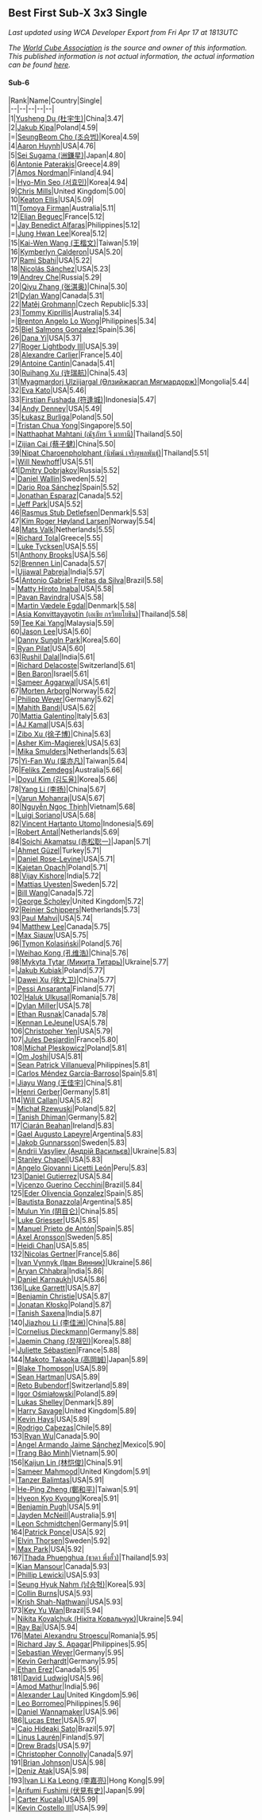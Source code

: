 ## Best First Sub-X 3x3 Single

*Last updated using WCA Developer Export from Fri Apr 17 at 1813UTC*

*The [World Cube Association](https://www.worldcubeassociation.org) is the source and owner of this information. This published information is not actual information, the actual information can be found [here](https://www.worldcubeassociation.org/results).*

#### Sub-6


|Rank|Name|Country|Single|  
|--|--|--|--|--|  
|1|[Yusheng Du (杜宇生)](https://www.worldcubeassociation.org/persons/2015DUYU01)|China|3.47|  
|2|[Jakub Kipa](https://www.worldcubeassociation.org/persons/2010KIPA01)|Poland|4.59|  
|=|[SeungBeom Cho (조승범)](https://www.worldcubeassociation.org/persons/2012CHOS01)|Korea|4.59|  
|4|[Aaron Huynh](https://www.worldcubeassociation.org/persons/2017HUYN05)|USA|4.76|  
|5|[Sei Sugama (洲鎌星)](https://www.worldcubeassociation.org/persons/2010SUGA01)|Japan|4.80|  
|6|[Antonie Paterakis](https://www.worldcubeassociation.org/persons/2012PATE01)|Greece|4.89|  
|7|[Amos Nordman](https://www.worldcubeassociation.org/persons/2014NORD02)|Finland|4.94|  
|=|[Hyo-Min Seo (서효민)](https://www.worldcubeassociation.org/persons/2013SEOH01)|Korea|4.94|  
|9|[Chris Mills](https://www.worldcubeassociation.org/persons/2014MILL04)|United Kingdom|5.00|  
|10|[Keaton Ellis](https://www.worldcubeassociation.org/persons/2012ELLI01)|USA|5.09|  
|11|[Tomoya Firman](https://www.worldcubeassociation.org/persons/2015FIRM01)|Australia|5.11|  
|12|[Elian Beguec](https://www.worldcubeassociation.org/persons/2014BEGU01)|France|5.12|  
|=|[Jay Benedict Alfaras](https://www.worldcubeassociation.org/persons/2009ALFA01)|Philippines|5.12|  
|=|[Jung Hwan Lee](https://www.worldcubeassociation.org/persons/2015LEEJ05)|Korea|5.12|  
|15|[Kai-Wen Wang (王楷文)](https://www.worldcubeassociation.org/persons/2015WANG09)|Taiwan|5.19|  
|16|[Kymberlyn Calderon](https://www.worldcubeassociation.org/persons/2015CALD02)|USA|5.20|  
|17|[Rami Sbahi](https://www.worldcubeassociation.org/persons/2011SBAH01)|USA|5.22|  
|18|[Nicolás Sánchez](https://www.worldcubeassociation.org/persons/2015SANC11)|USA|5.23|  
|19|[Andrey Che](https://www.worldcubeassociation.org/persons/2015CHEA01)|Russia|5.29|  
|20|[Qiyu Zhang (张淇奥)](https://www.worldcubeassociation.org/persons/2017ZHAQ04)|China|5.30|  
|21|[Dylan Wang](https://www.worldcubeassociation.org/persons/2014WANG48)|Canada|5.31|  
|22|[Matěj Grohmann](https://www.worldcubeassociation.org/persons/2015GROH02)|Czech Republic|5.33|  
|23|[Tommy Kiprillis](https://www.worldcubeassociation.org/persons/2014KIPR01)|Australia|5.34|  
|=|[Brenton Angelo Lo Wong](https://www.worldcubeassociation.org/persons/2017WONG01)|Philippines|5.34|  
|25|[Biel Salmons Gonzalez](https://www.worldcubeassociation.org/persons/2015GONZ08)|Spain|5.36|  
|26|[Dana Yi](https://www.worldcubeassociation.org/persons/2010YIDA01)|USA|5.37|  
|27|[Roger Lightbody III](https://www.worldcubeassociation.org/persons/2016LIGH01)|USA|5.39|  
|28|[Alexandre Carlier](https://www.worldcubeassociation.org/persons/2012CARL03)|France|5.40|  
|29|[Antoine Cantin](https://www.worldcubeassociation.org/persons/2010CANT02)|Canada|5.41|  
|30|[Ruihang Xu (许瑞航)](https://www.worldcubeassociation.org/persons/2017XURU04)|China|5.43|  
|31|[Myagmardorj Ulziijargal (Өлзийжаргал Мягмардорж)](https://www.worldcubeassociation.org/persons/2016OLZI01)|Mongolia|5.44|  
|32|[Eva Kato](https://www.worldcubeassociation.org/persons/2013KATO01)|USA|5.46|  
|33|[Firstian Fushada (符逢城)](https://www.worldcubeassociation.org/persons/2015FUSH01)|Indonesia|5.47|  
|34|[Andy Denney](https://www.worldcubeassociation.org/persons/2013DENN01)|USA|5.49|  
|35|[Łukasz Burliga](https://www.worldcubeassociation.org/persons/2013BURL01)|Poland|5.50|  
|=|[Tristan Chua Yong](https://www.worldcubeassociation.org/persons/2016YONG02)|Singapore|5.50|  
|=|[Natthaphat Mahtani (ณัฐภัทร จี มาทานี)](https://www.worldcubeassociation.org/persons/2011MAHT02)|Thailand|5.50|  
|=|[Zijian Cai (蔡子健)](https://www.worldcubeassociation.org/persons/2017CAIZ03)|China|5.50|  
|39|[Nipat Charoenpholphant (นิพัฒน์ เจริญพลพันธุ์)](https://www.worldcubeassociation.org/persons/2009CHAR03)|Thailand|5.51|  
|=|[Will Newhoff](https://www.worldcubeassociation.org/persons/2015NEWH01)|USA|5.51|  
|41|[Dmitry Dobrjakov](https://www.worldcubeassociation.org/persons/2011DOBR01)|Russia|5.52|  
|=|[Daniel Wallin](https://www.worldcubeassociation.org/persons/2013WALL03)|Sweden|5.52|  
|=|[Dario Roa Sánchez](https://www.worldcubeassociation.org/persons/2011SANC02)|Spain|5.52|  
|=|[Jonathan Esparaz](https://www.worldcubeassociation.org/persons/2013ESPA01)|Canada|5.52|  
|=|[Jeff Park](https://www.worldcubeassociation.org/persons/2015PARK08)|USA|5.52|  
|46|[Rasmus Stub Detlefsen](https://www.worldcubeassociation.org/persons/2014DETL01)|Denmark|5.53|  
|47|[Kim Roger Høyland Larsen](https://www.worldcubeassociation.org/persons/2015LARS04)|Norway|5.54|  
|48|[Mats Valk](https://www.worldcubeassociation.org/persons/2007VALK01)|Netherlands|5.55|  
|=|[Richard Tola](https://www.worldcubeassociation.org/persons/2013TOLA01)|Greece|5.55|  
|=|[Luke Tycksen](https://www.worldcubeassociation.org/persons/2012TYCK01)|USA|5.55|  
|51|[Anthony Brooks](https://www.worldcubeassociation.org/persons/2008SEAR01)|USA|5.56|  
|52|[Brennen Lin](https://www.worldcubeassociation.org/persons/2016LINB01)|Canada|5.57|  
|=|[Ujjawal Pabreja](https://www.worldcubeassociation.org/persons/2015PABR01)|India|5.57|  
|54|[Antonio Gabriel Freitas da Silva](https://www.worldcubeassociation.org/persons/2015SILV55)|Brazil|5.58|  
|=|[Matty Hiroto Inaba](https://www.worldcubeassociation.org/persons/2016INAB01)|USA|5.58|  
|=|[Pavan Ravindra](https://www.worldcubeassociation.org/persons/2013RAVI06)|USA|5.58|  
|=|[Martin Vædele Egdal](https://www.worldcubeassociation.org/persons/2013EGDA02)|Denmark|5.58|  
|=|[Asia Konvittayayotin (เอเชีย กรวิทยโยธิน)](https://www.worldcubeassociation.org/persons/2009KONV01)|Thailand|5.58|  
|59|[Tee Kai Yang](https://www.worldcubeassociation.org/persons/2017YANG59)|Malaysia|5.59|  
|60|[Jason Lee](https://www.worldcubeassociation.org/persons/2015LEEJ12)|USA|5.60|  
|=|[Danny SungIn Park](https://www.worldcubeassociation.org/persons/2015PARK13)|Korea|5.60|  
|=|[Ryan Pilat](https://www.worldcubeassociation.org/persons/2016PILA03)|USA|5.60|  
|63|[Rushil Dalal](https://www.worldcubeassociation.org/persons/2014DALA03)|India|5.61|  
|=|[Richard Delacoste](https://www.worldcubeassociation.org/persons/2015DELA05)|Switzerland|5.61|  
|=|[Ben Baron](https://www.worldcubeassociation.org/persons/2016BARO04)|Israel|5.61|  
|=|[Sameer Aggarwal](https://www.worldcubeassociation.org/persons/2017AGGA01)|USA|5.61|  
|67|[Morten Arborg](https://www.worldcubeassociation.org/persons/2010ARBO01)|Norway|5.62|  
|=|[Philipp Weyer](https://www.worldcubeassociation.org/persons/2010WEYE01)|Germany|5.62|  
|=|[Mahith Bandi](https://www.worldcubeassociation.org/persons/2014BAND04)|USA|5.62|  
|70|[Mattia Galentino](https://www.worldcubeassociation.org/persons/2017GALE01)|Italy|5.63|  
|=|[AJ Kamal](https://www.worldcubeassociation.org/persons/2016KAMA04)|USA|5.63|  
|=|[Zibo Xu (徐子博)](https://www.worldcubeassociation.org/persons/2014XUZI01)|China|5.63|  
|=|[Asher Kim-Magierek](https://www.worldcubeassociation.org/persons/2017KIMM01)|USA|5.63|  
|=|[Mika Smulders](https://www.worldcubeassociation.org/persons/2016SMUL01)|Netherlands|5.63|  
|75|[Yi-Fan Wu (吳亦凡)](https://www.worldcubeassociation.org/persons/2010WUIF01)|Taiwan|5.64|  
|76|[Feliks Zemdegs](https://www.worldcubeassociation.org/persons/2009ZEMD01)|Australia|5.66|  
|=|[Doyul Kim (김도율)](https://www.worldcubeassociation.org/persons/2014KIMD06)|Korea|5.66|  
|78|[Yang Li (李扬)](https://www.worldcubeassociation.org/persons/2012LIYA01)|China|5.67|  
|=|[Varun Mohanraj](https://www.worldcubeassociation.org/persons/2015MOHA10)|USA|5.67|  
|80|[Nguyễn Ngọc Thịnh](https://www.worldcubeassociation.org/persons/2010NGUY33)|Vietnam|5.68|  
|=|[Luigi Soriano](https://www.worldcubeassociation.org/persons/2016SORI04)|USA|5.68|  
|82|[Vincent Hartanto Utomo](https://www.worldcubeassociation.org/persons/2010UTOM01)|Indonesia|5.69|  
|=|[Robert Antal](https://www.worldcubeassociation.org/persons/2014ANTA01)|Netherlands|5.69|  
|84|[Soichi Akamatsu (赤松聡一)](https://www.worldcubeassociation.org/persons/2012AKAM01)|Japan|5.71|  
|=|[Ahmet Güzel](https://www.worldcubeassociation.org/persons/2013GZEL01)|Turkey|5.71|  
|=|[Daniel Rose-Levine](https://www.worldcubeassociation.org/persons/2015ROSE01)|USA|5.71|  
|=|[Kajetan Opach](https://www.worldcubeassociation.org/persons/2018OPAC01)|Poland|5.71|  
|88|[Vijay Kishore](https://www.worldcubeassociation.org/persons/2012KISH03)|India|5.72|  
|=|[Mattias Uvesten](https://www.worldcubeassociation.org/persons/2013UVES01)|Sweden|5.72|  
|=|[Bill Wang](https://www.worldcubeassociation.org/persons/2010WANG68)|Canada|5.72|  
|=|[George Scholey](https://www.worldcubeassociation.org/persons/2015SCHO05)|United Kingdom|5.72|  
|92|[Reinier Schippers](https://www.worldcubeassociation.org/persons/2010SCHI01)|Netherlands|5.73|  
|93|[Paul Mahvi](https://www.worldcubeassociation.org/persons/2012MAHV01)|USA|5.74|  
|94|[Matthew Lee](https://www.worldcubeassociation.org/persons/2017LEEM03)|Canada|5.75|  
|=|[Max Siauw](https://www.worldcubeassociation.org/persons/2017SIAU02)|USA|5.75|  
|96|[Tymon Kolasiński](https://www.worldcubeassociation.org/persons/2016KOLA02)|Poland|5.76|  
|=|[Weihao Kong (孔维浩)](https://www.worldcubeassociation.org/persons/2017KONG05)|China|5.76|  
|98|[Mykyta Tytar (Микита Титарь)](https://www.worldcubeassociation.org/persons/2014TYTA02)|Ukraine|5.77|  
|=|[Jakub Kubiak](https://www.worldcubeassociation.org/persons/2014KUBI02)|Poland|5.77|  
|=|[Dawei Xu (徐大卫)](https://www.worldcubeassociation.org/persons/2014XUDA01)|China|5.77|  
|=|[Pessi Ansaranta](https://www.worldcubeassociation.org/persons/2016ANSA02)|Finland|5.77|  
|102|[Haluk Ulkusal](https://www.worldcubeassociation.org/persons/2016ULKU01)|Romania|5.78|  
|=|[Dylan Miller](https://www.worldcubeassociation.org/persons/2015MILL01)|USA|5.78|  
|=|[Ethan Rusnak](https://www.worldcubeassociation.org/persons/2015RUSN01)|Canada|5.78|  
|=|[Kennan LeJeune](https://www.worldcubeassociation.org/persons/2013LEJE03)|USA|5.78|  
|106|[Christopher Yen](https://www.worldcubeassociation.org/persons/2016YENC01)|USA|5.79|  
|107|[Jules Desjardin](https://www.worldcubeassociation.org/persons/2010DESJ01)|France|5.80|  
|108|[Michał Pleskowicz](https://www.worldcubeassociation.org/persons/2009PLES01)|Poland|5.81|  
|=|[Om Joshi](https://www.worldcubeassociation.org/persons/2018JOSH01)|USA|5.81|  
|=|[Sean Patrick Villanueva](https://www.worldcubeassociation.org/persons/2017VILL41)|Philippines|5.81|  
|=|[Carlos Méndez García-Barroso](https://www.worldcubeassociation.org/persons/2010GARC02)|Spain|5.81|  
|=|[Jiayu Wang (王佳宇)](https://www.worldcubeassociation.org/persons/2010WANG53)|China|5.81|  
|=|[Henri Gerber](https://www.worldcubeassociation.org/persons/2014GERB01)|Germany|5.81|  
|114|[Will Callan](https://www.worldcubeassociation.org/persons/2012CALL01)|USA|5.82|  
|=|[Michał Rzewuski](https://www.worldcubeassociation.org/persons/2014RZEW01)|Poland|5.82|  
|=|[Tanish Dhiman](https://www.worldcubeassociation.org/persons/2016DHIM01)|Germany|5.82|  
|117|[Ciarán Beahan](https://www.worldcubeassociation.org/persons/2012BEAH01)|Ireland|5.83|  
|=|[Gael Augusto Lapeyre](https://www.worldcubeassociation.org/persons/2018LAPE01)|Argentina|5.83|  
|=|[Jakob Gunnarsson](https://www.worldcubeassociation.org/persons/2015GUNN01)|Sweden|5.83|  
|=|[Andrii Vasyliev (Андрій Васильєв)](https://www.worldcubeassociation.org/persons/2018VASY01)|Ukraine|5.83|  
|=|[Stanley Chapel](https://www.worldcubeassociation.org/persons/2016CHAP04)|USA|5.83|  
|=|[Angelo Giovanni Licetti León](https://www.worldcubeassociation.org/persons/2013LEON05)|Peru|5.83|  
|123|[Daniel Gutierrez](https://www.worldcubeassociation.org/persons/2016GUTI23)|USA|5.84|  
|=|[Vicenzo Guerino Cecchini](https://www.worldcubeassociation.org/persons/2015CECC01)|Brazil|5.84|  
|125|[Eder Olivencia Gonzalez](https://www.worldcubeassociation.org/persons/2012GONZ10)|Spain|5.85|  
|=|[Bautista Bonazzola](https://www.worldcubeassociation.org/persons/2014BONA02)|Argentina|5.85|  
|=|[Mulun Yin (阴目仑)](https://www.worldcubeassociation.org/persons/2009YINM01)|China|5.85|  
|=|[Luke Griesser](https://www.worldcubeassociation.org/persons/2015GRIE02)|USA|5.85|  
|=|[Manuel Prieto de Antón](https://www.worldcubeassociation.org/persons/2015ANTO04)|Spain|5.85|  
|=|[Axel Aronsson](https://www.worldcubeassociation.org/persons/2015ARON01)|Sweden|5.85|  
|=|[Heidi Chan](https://www.worldcubeassociation.org/persons/2018CHAN50)|USA|5.85|  
|132|[Nicolas Gertner](https://www.worldcubeassociation.org/persons/2013GERT01)|France|5.86|  
|=|[Ivan Vynnyk (Іван Винник)](https://www.worldcubeassociation.org/persons/2010VYNN01)|Ukraine|5.86|  
|=|[Aryan Chhabra](https://www.worldcubeassociation.org/persons/2015CHHA03)|India|5.86|  
|=|[Daniel Karnaukh](https://www.worldcubeassociation.org/persons/2014KARN02)|USA|5.86|  
|136|[Luke Garrett](https://www.worldcubeassociation.org/persons/2017GARR05)|USA|5.87|  
|=|[Benjamin Christie](https://www.worldcubeassociation.org/persons/2014CHRI04)|USA|5.87|  
|=|[Jonatan Kłosko](https://www.worldcubeassociation.org/persons/2013KOSK01)|Poland|5.87|  
|=|[Tanish Saxena](https://www.worldcubeassociation.org/persons/2015SAXE01)|India|5.87|  
|140|[Jiazhou Li (李佳洲)](https://www.worldcubeassociation.org/persons/2016LIJI05)|China|5.88|  
|=|[Cornelius Dieckmann](https://www.worldcubeassociation.org/persons/2009DIEC01)|Germany|5.88|  
|=|[Jaemin Chang (장재민)](https://www.worldcubeassociation.org/persons/2016CHAN09)|Korea|5.88|  
|=|[Juliette Sébastien](https://www.worldcubeassociation.org/persons/2014SEBA01)|France|5.88|  
|144|[Makoto Takaoka (高岡誠)](https://www.worldcubeassociation.org/persons/2013TAKA02)|Japan|5.89|  
|=|[Blake Thompson](https://www.worldcubeassociation.org/persons/2010THOM03)|USA|5.89|  
|=|[Sean Hartman](https://www.worldcubeassociation.org/persons/2016HART02)|USA|5.89|  
|=|[Reto Bubendorf](https://www.worldcubeassociation.org/persons/2012BUBE01)|Switzerland|5.89|  
|=|[Igor Ośmiałowski](https://www.worldcubeassociation.org/persons/2014OMIA01)|Poland|5.89|  
|=|[Lukas Shelley](https://www.worldcubeassociation.org/persons/2016SHEL03)|Denmark|5.89|  
|=|[Harry Savage](https://www.worldcubeassociation.org/persons/2013SAVA01)|United Kingdom|5.89|  
|=|[Kevin Hays](https://www.worldcubeassociation.org/persons/2009HAYS01)|USA|5.89|  
|=|[Rodrigo Cabezas](https://www.worldcubeassociation.org/persons/2015CABE01)|Chile|5.89|  
|153|[Ryan Wu](https://www.worldcubeassociation.org/persons/2017WURY01)|Canada|5.90|  
|=|[Angel Armando Jaime Sánchez](https://www.worldcubeassociation.org/persons/2018SANC03)|Mexico|5.90|  
|=|[Trang Bảo Minh](https://www.worldcubeassociation.org/persons/2017MINH58)|Vietnam|5.90|  
|156|[Kaijun Lin (林恺俊)](https://www.worldcubeassociation.org/persons/2013LINK01)|China|5.91|  
|=|[Sameer Mahmood](https://www.worldcubeassociation.org/persons/2013MAHM02)|United Kingdom|5.91|  
|=|[Tanzer Balimtas](https://www.worldcubeassociation.org/persons/2013BALI01)|USA|5.91|  
|=|[He-Ping Zheng (鄭和平)](https://www.worldcubeassociation.org/persons/2015ZHEN20)|Taiwan|5.91|  
|=|[Hyeon Kyo Kyoung](https://www.worldcubeassociation.org/persons/2013KYOU01)|Korea|5.91|  
|=|[Benjamin Pugh](https://www.worldcubeassociation.org/persons/2014PUGH01)|USA|5.91|  
|=|[Jayden McNeill](https://www.worldcubeassociation.org/persons/2012MCNE01)|Australia|5.91|  
|=|[Leon Schmidtchen](https://www.worldcubeassociation.org/persons/2010SCHM01)|Germany|5.91|  
|164|[Patrick Ponce](https://www.worldcubeassociation.org/persons/2012PONC02)|USA|5.92|  
|=|[Elvin Thorsen](https://www.worldcubeassociation.org/persons/2016THOR08)|Sweden|5.92|  
|=|[Max Park](https://www.worldcubeassociation.org/persons/2012PARK03)|USA|5.92|  
|167|[Thada Phuenghua (ธาดา พึ่งฮั้ว)](https://www.worldcubeassociation.org/persons/2015PHUE01)|Thailand|5.93|  
|=|[Kian Mansour](https://www.worldcubeassociation.org/persons/2015MANS03)|Canada|5.93|  
|=|[Phillip Lewicki](https://www.worldcubeassociation.org/persons/2012LEWI01)|USA|5.93|  
|=|[Seung Hyuk Nahm (남승혁)](https://www.worldcubeassociation.org/persons/2013NAHM01)|Korea|5.93|  
|=|[Collin Burns](https://www.worldcubeassociation.org/persons/2010BURN01)|USA|5.93|  
|=|[Krish Shah-Nathwani](https://www.worldcubeassociation.org/persons/2015SHAH09)|USA|5.93|  
|173|[Key Yu Wan](https://www.worldcubeassociation.org/persons/2013WANK01)|Brazil|5.94|  
|=|[Nikita Kovalchuk (Нікіта Ковальчук)](https://www.worldcubeassociation.org/persons/2015KOVA07)|Ukraine|5.94|  
|=|[Ray Bai](https://www.worldcubeassociation.org/persons/2014BAIR01)|USA|5.94|  
|176|[Matei Alexandru Stroescu](https://www.worldcubeassociation.org/persons/2017STRO02)|Romania|5.95|  
|=|[Richard Jay S. Apagar](https://www.worldcubeassociation.org/persons/2010APAG01)|Philippines|5.95|  
|=|[Sebastian Weyer](https://www.worldcubeassociation.org/persons/2010WEYE02)|Germany|5.95|  
|=|[Kevin Gerhardt](https://www.worldcubeassociation.org/persons/2013GERH01)|Germany|5.95|  
|=|[Ethan Erez](https://www.worldcubeassociation.org/persons/2017EREZ01)|Canada|5.95|  
|181|[David Ludwig](https://www.worldcubeassociation.org/persons/2013LUDW01)|USA|5.96|  
|=|[Amod Mathur](https://www.worldcubeassociation.org/persons/2013MATH01)|India|5.96|  
|=|[Alexander Lau](https://www.worldcubeassociation.org/persons/2011LAUA01)|United Kingdom|5.96|  
|=|[Leo Borromeo](https://www.worldcubeassociation.org/persons/2015BORR01)|Philippines|5.96|  
|=|[Daniel Wannamaker](https://www.worldcubeassociation.org/persons/2011WANN01)|USA|5.96|  
|186|[Lucas Etter](https://www.worldcubeassociation.org/persons/2011ETTE01)|USA|5.97|  
|=|[Caio Hideaki Sato](https://www.worldcubeassociation.org/persons/2016SATO01)|Brazil|5.97|  
|=|[Linus Laurén](https://www.worldcubeassociation.org/persons/2016LAUR01)|Finland|5.97|  
|=|[Drew Brads](https://www.worldcubeassociation.org/persons/2010BRAD01)|USA|5.97|  
|=|[Christopher Connolly](https://www.worldcubeassociation.org/persons/2017CONN04)|Canada|5.97|  
|191|[Brian Johnson](https://www.worldcubeassociation.org/persons/2013JOHN10)|USA|5.98|  
|=|[Deniz Atak](https://www.worldcubeassociation.org/persons/2010ATAK01)|USA|5.98|  
|193|[Ivan Li Ka Leong (李嘉亮)](https://www.worldcubeassociation.org/persons/2015LEON02)|Hong Kong|5.99|  
|=|[Arifumi Fushimi (伏見有史)](https://www.worldcubeassociation.org/persons/2009FUSH01)|Japan|5.99|  
|=|[Carter Kucala](https://www.worldcubeassociation.org/persons/2015KUCA01)|USA|5.99|  
|=|[Kevin Costello III](https://www.worldcubeassociation.org/persons/2012COST01)|USA|5.99|  
